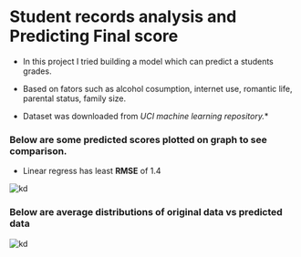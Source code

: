 # Student records analysis and Predicting Final score

* In this project I tried building a model which can predict a students grades.

* Based on fators such as alcohol cosumption, internet use, romantic life, parental status, family size.

* Dataset was downloaded from *UCI machine learning repository.**

### Below are some predicted scores plotted on graph to see comparison.

* Linear regress has least **RMSE** of 1.4

![kd](https://i.ibb.co/2kLw6Zx/grades1.png)

### Below are average distributions of original data vs predicted data

![kd](https://i.ibb.co/wsyb8p8/grades2.png)
